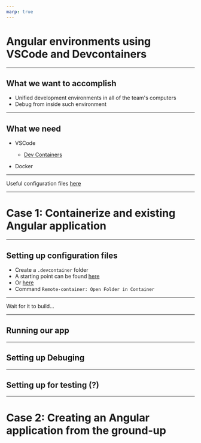 ```yaml
---
marp: true
---
```


# Angular environments using VSCode and Devcontainers

---

## What we want to accomplish

- Unified development environments in all of the team's computers
- Debug from inside such environment

---

## What we need

- VSCode

  - [Dev Containers](https://code.visualstudio.com/docs/remote/remote-overview)

- Docker

---

Useful configuration files [here](https://github.com/angular/angular/tree/master/.devcontainer)

---

# Case 1: Containerize and existing Angular application

---

## Setting up configuration files

- Create a `.devcontainer` folder
- A starting point can be found [here](https://github.com/angular/angular/tree/master/.devcontainer)
- Or [here](https://github.com/PaPablo/angular-talk/tree/master/template)
- Command `Remote-container: Open Folder in Container`

---

Wait for it to build...

---

## Running our app

---

## Setting up Debuging

---

## Setting up for testing (?)

---

# Case 2: Creating an Angular application from the ground-up
